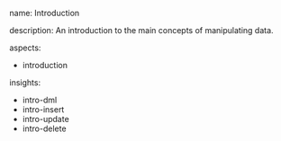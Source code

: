 name: Introduction

description: An introduction to the main concepts of manipulating data.

aspects:
  - introduction

insights:
  - intro-dml
  - intro-insert
  - intro-update
  - intro-delete